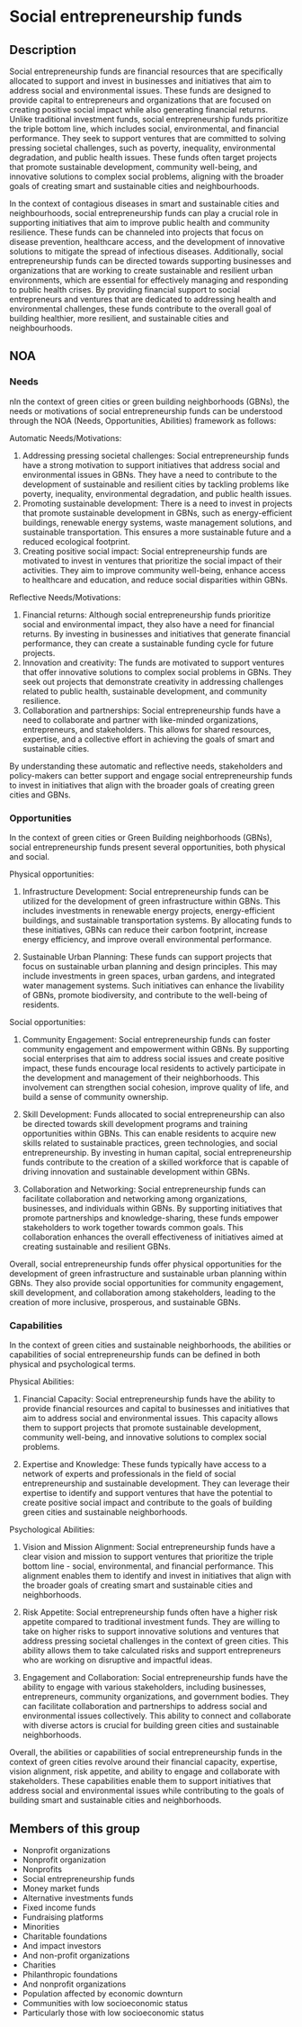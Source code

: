 # Social entrepreneurship funds

## Description

Social entrepreneurship funds are financial resources that are specifically allocated to support and invest in businesses and initiatives that aim to address social and environmental issues. These funds are designed to provide capital to entrepreneurs and organizations that are focused on creating positive social impact while also generating financial returns. Unlike traditional investment funds, social entrepreneurship funds prioritize the triple bottom line, which includes social, environmental, and financial performance. They seek to support ventures that are committed to solving pressing societal challenges, such as poverty, inequality, environmental degradation, and public health issues. These funds often target projects that promote sustainable development, community well-being, and innovative solutions to complex social problems, aligning with the broader goals of creating smart and sustainable cities and neighbourhoods.

In the context of contagious diseases in smart and sustainable cities and neighbourhoods, social entrepreneurship funds can play a crucial role in supporting initiatives that aim to improve public health and community resilience. These funds can be channeled into projects that focus on disease prevention, healthcare access, and the development of innovative solutions to mitigate the spread of infectious diseases. Additionally, social entrepreneurship funds can be directed towards supporting businesses and organizations that are working to create sustainable and resilient urban environments, which are essential for effectively managing and responding to public health crises. By providing financial support to social entrepreneurs and ventures that are dedicated to addressing health and environmental challenges, these funds contribute to the overall goal of building healthier, more resilient, and sustainable cities and neighbourhoods.

## NOA

### Needs

nIn the context of green cities or green building neighborhoods (GBNs), the needs or motivations of social entrepreneurship funds can be understood through the NOA (Needs, Opportunities, Abilities) framework as follows:

Automatic Needs/Motivations:
1. Addressing pressing societal challenges: Social entrepreneurship funds have a strong motivation to support initiatives that address social and environmental issues in GBNs. They have a need to contribute to the development of sustainable and resilient cities by tackling problems like poverty, inequality, environmental degradation, and public health issues.
2. Promoting sustainable development: There is a need to invest in projects that promote sustainable development in GBNs, such as energy-efficient buildings, renewable energy systems, waste management solutions, and sustainable transportation. This ensures a more sustainable future and a reduced ecological footprint.
3. Creating positive social impact: Social entrepreneurship funds are motivated to invest in ventures that prioritize the social impact of their activities. They aim to improve community well-being, enhance access to healthcare and education, and reduce social disparities within GBNs.

Reflective Needs/Motivations:
1. Financial returns: Although social entrepreneurship funds prioritize social and environmental impact, they also have a need for financial returns. By investing in businesses and initiatives that generate financial performance, they can create a sustainable funding cycle for future projects.
2. Innovation and creativity: The funds are motivated to support ventures that offer innovative solutions to complex social problems in GBNs. They seek out projects that demonstrate creativity in addressing challenges related to public health, sustainable development, and community resilience.
3. Collaboration and partnerships: Social entrepreneurship funds have a need to collaborate and partner with like-minded organizations, entrepreneurs, and stakeholders. This allows for shared resources, expertise, and a collective effort in achieving the goals of smart and sustainable cities.

By understanding these automatic and reflective needs, stakeholders and policy-makers can better support and engage social entrepreneurship funds to invest in initiatives that align with the broader goals of creating green cities and GBNs.

### Opportunities

In the context of green cities or Green Building neighborhoods (GBNs), social entrepreneurship funds present several opportunities, both physical and social. 

Physical opportunities:
1. Infrastructure Development: Social entrepreneurship funds can be utilized for the development of green infrastructure within GBNs. This includes investments in renewable energy projects, energy-efficient buildings, and sustainable transportation systems. By allocating funds to these initiatives, GBNs can reduce their carbon footprint, increase energy efficiency, and improve overall environmental performance.

2. Sustainable Urban Planning: These funds can support projects that focus on sustainable urban planning and design principles. This may include investments in green spaces, urban gardens, and integrated water management systems. Such initiatives can enhance the livability of GBNs, promote biodiversity, and contribute to the well-being of residents.

Social opportunities:
1. Community Engagement: Social entrepreneurship funds can foster community engagement and empowerment within GBNs. By supporting social enterprises that aim to address social issues and create positive impact, these funds encourage local residents to actively participate in the development and management of their neighborhoods. This involvement can strengthen social cohesion, improve quality of life, and build a sense of community ownership.

2. Skill Development: Funds allocated to social entrepreneurship can also be directed towards skill development programs and training opportunities within GBNs. This can enable residents to acquire new skills related to sustainable practices, green technologies, and social entrepreneurship. By investing in human capital, social entrepreneurship funds contribute to the creation of a skilled workforce that is capable of driving innovation and sustainable development within GBNs.

3. Collaboration and Networking: Social entrepreneurship funds can facilitate collaboration and networking among organizations, businesses, and individuals within GBNs. By supporting initiatives that promote partnerships and knowledge-sharing, these funds empower stakeholders to work together towards common goals. This collaboration enhances the overall effectiveness of initiatives aimed at creating sustainable and resilient GBNs.

Overall, social entrepreneurship funds offer physical opportunities for the development of green infrastructure and sustainable urban planning within GBNs. They also provide social opportunities for community engagement, skill development, and collaboration among stakeholders, leading to the creation of more inclusive, prosperous, and sustainable GBNs.

### Capabilities

In the context of green cities and sustainable neighborhoods, the abilities or capabilities of social entrepreneurship funds can be defined in both physical and psychological terms.

Physical Abilities:
1. Financial Capacity: Social entrepreneurship funds have the ability to provide financial resources and capital to businesses and initiatives that aim to address social and environmental issues. This capacity allows them to support projects that promote sustainable development, community well-being, and innovative solutions to complex social problems.

2. Expertise and Knowledge: These funds typically have access to a network of experts and professionals in the field of social entrepreneurship and sustainable development. They can leverage their expertise to identify and support ventures that have the potential to create positive social impact and contribute to the goals of building green cities and sustainable neighborhoods.

Psychological Abilities:
1. Vision and Mission Alignment: Social entrepreneurship funds have a clear vision and mission to support ventures that prioritize the triple bottom line - social, environmental, and financial performance. This alignment enables them to identify and invest in initiatives that align with the broader goals of creating smart and sustainable cities and neighborhoods.

2. Risk Appetite: Social entrepreneurship funds often have a higher risk appetite compared to traditional investment funds. They are willing to take on higher risks to support innovative solutions and ventures that address pressing societal challenges in the context of green cities. This ability allows them to take calculated risks and support entrepreneurs who are working on disruptive and impactful ideas.

3. Engagement and Collaboration: Social entrepreneurship funds have the ability to engage with various stakeholders, including businesses, entrepreneurs, community organizations, and government bodies. They can facilitate collaboration and partnerships to address social and environmental issues collectively. This ability to connect and collaborate with diverse actors is crucial for building green cities and sustainable neighborhoods.

Overall, the abilities or capabilities of social entrepreneurship funds in the context of green cities revolve around their financial capacity, expertise, vision alignment, risk appetite, and ability to engage and collaborate with stakeholders. These capabilities enable them to support initiatives that address social and environmental issues while contributing to the goals of building smart and sustainable cities and neighborhoods.

## Members of this group

* Nonprofit organizations
* Nonprofit organization
* Nonprofits
* Social entrepreneurship funds
* Money market funds
* Alternative investments funds
* Fixed income funds
* Fundraising platforms
* Minorities
* Charitable foundations
* And impact investors
* And non-profit organizations
* Charities
* Philanthropic foundations
* And nonprofit organizations
* Population affected by economic downturn
* Communities with low socioeconomic status
* Particularly those with low socioeconomic status